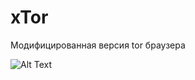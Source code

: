 # xTor
Модифицированная версия tor браузера

 ![Alt Text](https://media.giphy.com/media/vFKqnCdLPNOKc/giphy.gif) 
